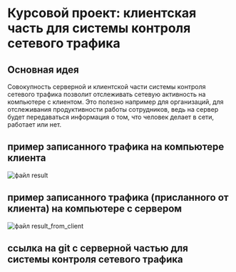 # Курсовой проект: клиентская часть для системы контроля сетевого трафика

## Основная идея
Совокупность серверной и клиентской части системы контроля сетевого трафика позволит отслеживать сетевую активность на компьютере с клиентом. Это полезно например для организаций, для отслеживания продуктивности работы сотрудников, ведь на сервер будет передаваться информация о том, что человек делает в сети, работает или нет.

## пример записанного трафика на компьютере клиента
![файл result](https://github.com/Hukuma5/sniffer___/blob/main/working_client.png?raw=true)
  

## пример записанного трафика (присланного от клиента) на компьютере с сервером 
![файл result_from_client](https://github.com/Hukuma5/sniffer___/blob/main/working_client.png?raw=true)

## ссылка на git с серверной частью для системы контроля сетевого трафика 
